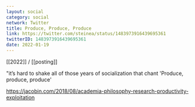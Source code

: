 ```yaml
---
layout: social
category: social
network: Twitter
title: Produce, Produce, Produce
link: https://twitter.com/steinea/status/1483973916439695361
twitterID: 1483973916439695361
date: 2022-01-19
---
```


[[2022]] / [[posting]]

"it’s hard to shake all of those years of socialization that chant 'Produce, produce, produce'

<https://jacobin.com/2018/08/academia-philosophy-research-productivity-exploitation>

